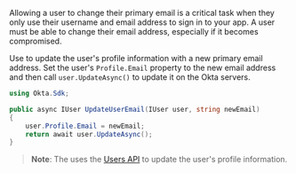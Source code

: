 Allowing a user to change their primary email is a critical task when they only use their username and email address to sign in to your app. A user must be able to change their email address, especially if it becomes compromised.

Use <StackSnippet snippet="mgmtsdklink" inline/> to update the user's profile information with a new primary email address. Set the user's `Profile.Email` property to the new email address and then call `user.UpdateAsync()` to update it on the Okta servers.

```csharp
using Okta.Sdk;

public async IUser UpdateUserEmail(IUser user, string newEmail)
{
    user.Profile.Email = newEmail;
    return await user.UpdateAsync();
}
```

> **Note**: The <StackSnippet snippet="mgmtsdklink" inline/> uses the [Users API](https://developer.okta.com/docs/reference/api/users/#update-user) to update the user's profile information.
